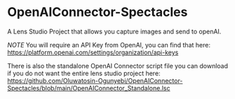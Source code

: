 # OpenAIConnector-Spectacles
A Lens Studio Project that allows you capture images and send to openAI.


*NOTE*
You will require an API Key from OpenAI, you can find that here: https://platform.openai.com/settings/organization/api-keys

There is also the standalone OpenAI Connector script file you can download if you do not want the entire lens studio project here: https://github.com/Oluwatosin-Ogunyebi/OpenAIConnector-Spectacles/blob/main/OpenAIConnector_Standalone.lsc
